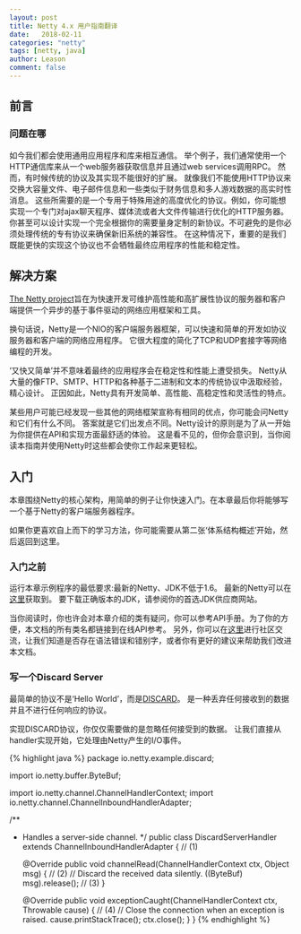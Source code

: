 ```yaml
---
layout: post
title: Netty 4.x 用户指南翻译
date:   2018-02-11
categories: "netty"
tags: [netty, java]
author: Leason
comment: false
---
```


## 前言

### 问题在哪

如今我们都会使用通用应用程序和库来相互通信。
举个例子，我们通常使用一个HTTP通信库来从一个web服务器获取信息并且通过web services调用RPC。
然而，有时候传统的协议及其实现不能很好的扩展。
就像我们不能使用HTTP协议来交换大容量文件、电子邮件信息和一些类似于财务信息和多人游戏数据的高实时性消息。
这些所需要的是一个专用于特殊用途的高度优化的协议。例如，你可能想实现一个专门对ajax聊天程序、媒体流或者大文件传输进行优化的HTTP服务器。
你甚至可以设计实现一个完全根据你的需要量身定制的新协议。不可避免的是你必须处理传统的专有协议来确保新旧系统的兼容性。
在这种情况下，重要的是我们既能更快的实现这个协议也不会牺牲最终应用程序的性能和稳定性。

## 解决方案

[The Netty project](http://netty.io)旨在为快速开发可维护高性能和高扩展性协议的服务器和客户端提供一个异步的基于事件驱动的网络应用框架和工具。

换句话说，Netty是一个NIO的客户端服务器框架，可以快速和简单的开发如协议服务器和客户端的网络应用程序。
它很大程度的简化了TCP和UDP套接字等网络编程的开发。

‘又快又简单’并不意味着最终的应用程序会在稳定性和性能上遭受损失。
Netty从大量的像FTP、SMTP、HTTP和各种基于二进制和文本的传统协议中汲取经验，精心设计。
正因如此，Netty具有开发简单、高性能、高稳定性和灵活性的特点。

某些用户可能已经发现一些其他的网络框架宣称有相同的优点，你可能会问Netty和它们有什么不同。
答案就是它们出发点不同。Netty设计的原则是为了从一开始为你提供在API和实现方面最舒适的体验。
这是看不见的，但你会意识到，当你阅读本指南并使用Netty时这些都会使你工作起来更轻松。

## 入门

本章围绕Netty的核心架构，用简单的例子让你快速入门。在本章最后你将能够写一个基于Netty的客户端服务器程序。

如果你更喜欢自上而下的学习方法，你可能需要从第二张‘体系结构概述’开始，然后返回到这里。

### 入门之前

运行本章示例程序的最低要求:最新的Netty、JDK不低于1.6。
最新的Netty可以在[这里](http://netty.io/downloads.html)获取到。
要下载正确版本的JDK，请参阅你的首选JDK供应商网站。

当你阅读时，你也许会对本章介绍的类有疑问，你可以参考API手册。为了你的方便，本文档的所有类名都链接到在线API参考。
另外，你可以在[这里](http://netty.io/community.html)进行社区交流，让我们知道是否存在语法错误和错别字，或者你有更好的建议来帮助我们改进本文档。

### 写一个Discard Server

最简单的协议不是‘Hello World’，而是[DISCARD](https://tools.ietf.org/html/rfc863)。
是一种丢弃任何接收到的数据并且不进行任何响应的协议。

实现DISCARD协议，你仅仅需要做的是忽略任何接受到的数据。
让我们直接从handler实现开始，它处理由Netty产生的I/O事件。

{% highlight java %}
package io.netty.example.discard;

import io.netty.buffer.ByteBuf;

import io.netty.channel.ChannelHandlerContext;
import io.netty.channel.ChannelInboundHandlerAdapter;

/**
 * Handles a server-side channel.
 */
public class DiscardServerHandler extends ChannelInboundHandlerAdapter { // (1)

    @Override
    public void channelRead(ChannelHandlerContext ctx, Object msg) { // (2)
        // Discard the received data silently.
        ((ByteBuf) msg).release(); // (3)
    }

    @Override
    public void exceptionCaught(ChannelHandlerContext ctx, Throwable cause) { // (4)
        // Close the connection when an exception is raised.
        cause.printStackTrace();
        ctx.close();
    }
}
{% endhighlight %}
